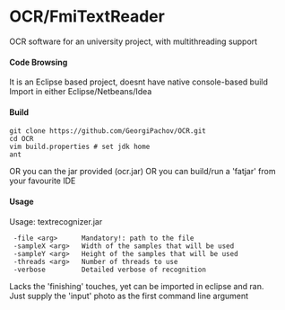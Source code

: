 # OCR/FmiTextReader
OCR software for an university project, with multithreading support

#### Code Browsing
It is an Eclipse based project, doesnt have native console-based build  
Import in either Eclipse/Netbeans/Idea  

#### Build 
```
git clone https://github.com/GeorgiPachov/OCR.git
cd OCR
vim build.properties # set jdk home
ant
```
OR you can the jar provided (ocr.jar)
OR you can build/run a 'fatjar' from your favourite IDE  

#### Usage
Usage: textrecognizer.jar
```
 -file <arg>      Mandatory!: path to the file  
 -sampleX <arg>   Width of the samples that will be used  
 -sampleY <arg>   Height of the samples that will be used  
 -threads <arg>   Number of threads to use  
 -verbose         Detailed verbose of recognition  
 ```
Lacks the 'finishing' touches, yet can be imported in eclipse and ran.   
Just supply the 'input' photo as the first command line argument
